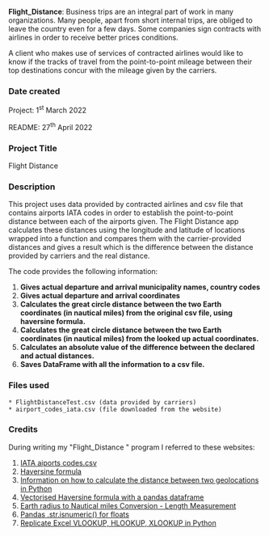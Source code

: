 __Flight_Distance__: Business trips are an integral part of work in many organizations. Many people, apart from short internal trips, are obliged to leave the country
even for a few days. Some companies sign contracts with airlines in order to receive better prices conditions.

A client who makes use of services of contracted airlines would like to know if the tracks of travel from the point-to-point mileage between their top destinations concur
with the mileage given by the carriers.

### Date created
Project: 1<sup>st</sup> March 2022

README: 27<sup>th</sup> April 2022

### Project Title
Flight Distance

### Description
This project uses data provided by contracted airlines and csv file that contains airports IATA codes in order to establish the point-to-point distance between each of the airports given. The Flight Distance app calculates these distances using the longitude and latitude of locations wrapped into a function and compares them with the carrier-provided distances and gives a result which is the difference between the distance provided by carriers and the real distance.

The code provides the following information:

1.	**Gives actual departure and arrival municipality names, country codes**
2.	**Gives actual departure and arrival coordinates**
3.	**Calculates the great circle distance between the two Earth coordinates (in nautical miles) from the original csv file, using haversine formula.**
4.	**Calculates the great circle distance between the two Earth coordinates (in nautical miles) from the looked up actual coordinates.**
5.	**Calculates an absolute value of the difference between the declared and actual distances.**
6.	**Saves DataFrame with all the information to a csv file.**

### Files used
    * FlightDistanceTest.csv (data provided by carriers)
    * airport_codes_iata.csv (file downloaded from the website)



### Credits
During writing my "Flight_Distance " program I referred to these websites:

1. [IATA aiports codes.csv](https://www.datahub.io/core/airport-codes#data)
2. [Haversine formula](https://en.wikipedia.org/wiki/Haversine_formula)
3. [Information on how to calculate the distance between two geolocations in Python](https://towardsdatascience.com/heres-how-to-calculate-distance-between-2-geolocations-in-python-93ecab5bbba4)
4. [Vectorised Haversine formula with a pandas dataframe](https://stackoverflow.com/questions/25767596/vectorised-haversine-formula-with-a-pandas-dataframe)
5. [Earth radius to Nautical miles Conversion - Length Measurement](https://trustconverter.com/en/length-conversion/earth-radius/earth-radius-to-nautical-miles.html)
6. [Pandas .str.isnumeric() for floats](https://stackoverflow.com/questions/68239333/pandas-str-isnumeric-for-floats)
7. [Replicate Excel VLOOKUP, HLOOKUP, XLOOKUP in Python](https://pythoninoffice.com/replicate-excel-vlookup-hlookup-xlookup-in-python/)
